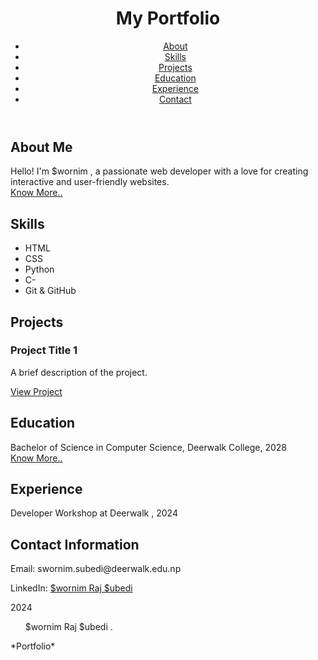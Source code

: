 <html>
<head>
    <title>My Portfolio</title>
    <link rel="stylesheet" href="hello.css">
</head>
<body>
    <header>
        <h1>My Portfolio</h1>
        <nav class="nav-circle">
            <ul>
                <li><a href="#about">About</a></li>
                <li><a href="#skills">Skills</a></li>
                <li><a href="#projects">Projects</a></li>
                <li><a href="#education">Education</a></li>
                <li><a href="#experience">Experience</a></li>
                <li><a href="#contact">Contact</a></li>
            </ul>
        </nav>
    </header>

   <section id="about">
        <h2>About Me</h2>
        <p>Hello! I'm $wornim , a passionate web developer with a love for creating interactive and user-friendly websites.<br><a href="\5th class\classs1.html" target="_blank" >Know More..</a>
    </section>

   <section id="skills">
        <h2>Skills</h2>
        <ul>
            <li>HTML</li>
            <li>CSS</li>
            <li>Python</li>
            <li>C-</li>
            <li>Git & GitHub</li>
        </ul>
    </section>

  <section id="projects">
        <h2>Projects</h2>
        <div class="project-oval">
            <h3>Project Title 1</h3>
            <p>A brief description of the project.</p>
            <a href="/3rdclass/apple1.html" target="_blank" >View Project</a>
        </div>
    </section>

  <section id="education">
        <h2>Education</h2>
        <p>Bachelor of Science in Computer Science, Deerwalk College, 2028<br><a href="\2nd class\assign.html" target="_blank" >Know More..</a></p>
        </p>
    </section>
    <section id="experience">
        <h2>Experience</h2>
        <p>Developer Workshop at Deerwalk , 2024</p>
    </section>

  <section id="contact">
       <h2>Contact Information</h2>
        <p>Email: swornim.subedi@deerwalk.edu.np </p>
        <p>LinkedIn: <a href="https://www.linkedin.com/in/swornim-raj-subedi-806392341/" target="_blank">$wornim Raj $ubedi</a></p>
    </section>

   <footer>
        <p> 2024    <ul>$wornim Raj $ubedi .</ul>  *Portfolio*</p>
    </footer>
</body>
</html>
